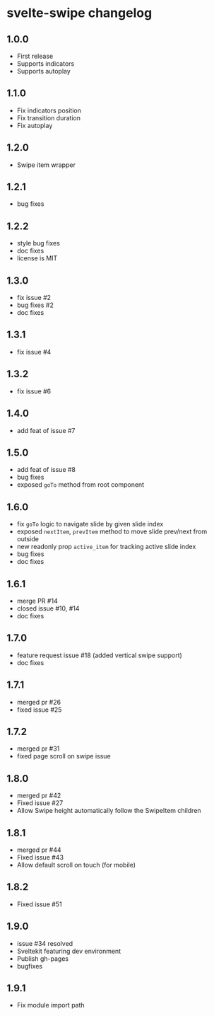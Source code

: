# svelte-swipe changelog

## 1.0.0

* First release
* Supports indicators
* Supports autoplay

## 1.1.0

* Fix indicators position
* Fix transition duration
* Fix autoplay

## 1.2.0

* Swipe item wrapper

## 1.2.1

* bug fixes

## 1.2.2

* style bug fixes
* doc fixes
* license is MIT

## 1.3.0

* fix issue #2
* bug fixes #2
* doc fixes

## 1.3.1

* fix issue #4

## 1.3.2

* fix issue #6

## 1.4.0

* add feat of issue #7

## 1.5.0

* add feat of issue #8
* bug fixes
* exposed `goTo` method from root component

## 1.6.0

* fix `goTo` logic to navigate slide by given slide index
* exposed `nextItem`, `prevItem` method to move slide prev/next from outside
* new readonly prop `active_item` for tracking active slide index
* bug fixes
* doc fixes

## 1.6.1

* merge PR #14
* closed issue #10, #14
* doc fixes

## 1.7.0

* feature request issue #18 (added vertical swipe support)
* doc fixes

## 1.7.1

* merged pr #26
* fixed issue #25

## 1.7.2

* merged pr #31
* fixed page scroll on swipe issue

## 1.8.0

* merged pr #42
* Fixed issue #27
* Allow Swipe height automatically follow the SwipeItem children

## 1.8.1

* merged pr #44
* Fixed issue #43
* Allow default scroll on touch (for mobile)

## 1.8.2
* Fixed issue #51


## 1.9.0
* issue #34 resolved
* Sveltekit featuring dev environment
* Publish gh-pages
* bugfixes

## 1.9.1
* Fix module import path